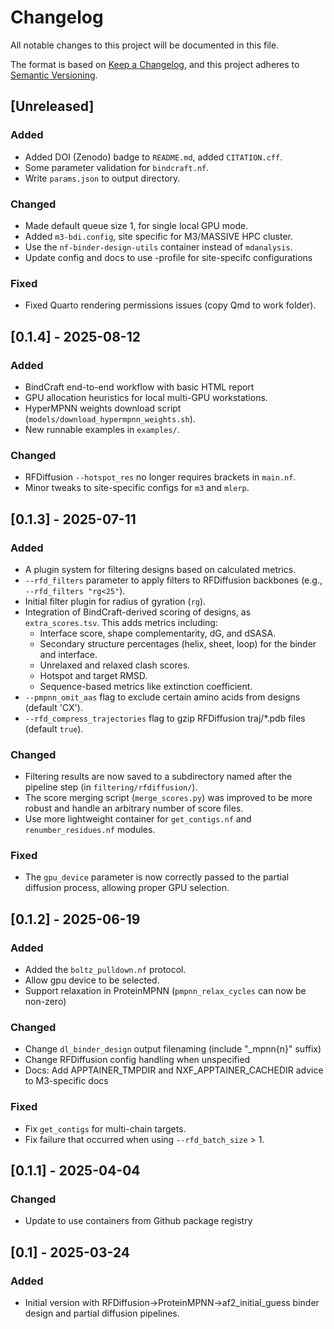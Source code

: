# Changelog

All notable changes to this project will be documented in this file.

The format is based on [Keep a Changelog](https://keepachangelog.com/en/1.1.0/),
and this project adheres to [Semantic Versioning](https://semver.org/spec/v2.0.0.html).

## [Unreleased]

### Added
- Added DOI (Zenodo) badge to `README.md`, added `CITATION.cff`.
- Some parameter validation for `bindcraft.nf`.
- Write `params.json` to output directory.

### Changed
- Made default queue size 1, for single local GPU mode.
- Added `m3-bdi.config`, site specific for M3/MASSIVE HPC cluster.
- Use the `nf-binder-design-utils` container instead of `mdanalysis`.
- Update config and docs to use -profile for site-specifc configurations

### Fixed
- Fixed Quarto rendering permissions issues (copy Qmd to work folder).

## [0.1.4] - 2025-08-12

### Added
- BindCraft end-to-end workflow with basic HTML report
- GPU allocation heuristics for local multi-GPU workstations.
- HyperMPNN weights download script (`models/download_hypermpnn_weights.sh`).
- New runnable examples in `examples/`.

### Changed
- RFDiffusion `--hotspot_res` no longer requires brackets in `main.nf`.
- Minor tweaks to site-specific configs for `m3` and `mlerp`.

## [0.1.3] - 2025-07-11

### Added
- A plugin system for filtering designs based on calculated metrics.
- `--rfd_filters` parameter to apply filters to RFDiffusion backbones (e.g., `--rfd_filters "rg<25"`).
- Initial filter plugin for radius of gyration (`rg`).
- Integration of BindCraft-derived scoring of designs, as `extra_scores.tsv`. This adds metrics including:
  - Interface score, shape complementarity, dG, and dSASA.
  - Secondary structure percentages (helix, sheet, loop) for the binder and interface.
  - Unrelaxed and relaxed clash scores.
  - Hotspot and target RMSD.
  - Sequence-based metrics like extinction coefficient.
- `--pmpnn_omit_aas` flag to exclude certain amino acids from designs (default 'CX').
- `--rfd_compress_trajectories` flag to gzip RFDiffusion traj/*.pdb files (default `true`).

### Changed
- Filtering results are now saved to a subdirectory named after the pipeline step (in `filtering/rfdiffusion/`).
- The score merging script (`merge_scores.py`) was improved to be more robust and handle an arbitrary number of score files.
- Use more lightweight container for `get_contigs.nf` and `renumber_residues.nf` modules.

### Fixed
- The `gpu_device` parameter is now correctly passed to the partial diffusion process, allowing proper GPU selection.

## [0.1.2] - 2025-06-19

### Added
- Added the `boltz_pulldown.nf` protocol.
- Allow gpu device to be selected.
- Support relaxation in ProteinMPNN (`pmpnn_relax_cycles` can now be non-zero)

### Changed
- Change `dl_binder_design` output filenaming (include "_mpnn{n}" suffix)
- Change RFDiffusion config handling when unspecified
- Docs: Add APPTAINER_TMPDIR and NXF_APPTAINER_CACHEDIR advice to M3-specific docs

### Fixed
- Fix `get_contigs` for multi-chain targets.
- Fix failure that occurred when using `--rfd_batch_size` > 1.

## [0.1.1] - 2025-04-04

### Changed
- Update to use containers from Github package registry

## [0.1] - 2025-03-24

### Added
- Initial version with RFDiffusion->ProteinMPNN->af2_initial_guess binder
  design and partial diffusion pipelines.